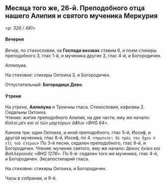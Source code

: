 
## Месяца того же, 26-й. Преподобного отца нашего Алипия и святого мученика Меркурия

<*p. 326 / 481*>

#### Вечерня

*Вечер*, по стихословии, на **Господи воззвах** ставим 6, и поем стихиры преподобного 3, глас 1-й, 
и мученика другие 3, глас 4-й, и Богородичен. 

Аллилуиа. 

На стиховне: стихиры Октоиха 3, и Богородичен. 

Отпустительный: **Богородице Дево**.

#### Утреня

На *утрене*, **Аллилуиа** и Троичны гласа. Стихословия, кафизмы 2. Седальны Октоиха.  
Чтение: житие преподобного Алипия, на две части, ему же начало: 
*Καλοὶ μὲν καὶ οἱ τῶν μαρτύρων ἄϑλοι* <*BHG 64*>.  

Канона три: один Октоиха, и иной преподобного, глас 5-й, Иосиф, и другой мученика, глас 8-й, Иосиф, 
по 4. <`πρωτεύει δὲ πρὸς τὸν ἦχον ὁ εἷς τοῦ ἑτέρου`> 
По 3-й песни, седален преподобного, глас 8-й, и Богородичен. Чтение: мучение святого, ему же начало:
*Δέκιος ἡνίκα καὶ Βαλλεριανός* <*BHG 1276*>.
По 6-й: седален того же мученика, глас 4-й, и Богородичен. 
Эксапостиларий гласа.

На стиховне: стихиры Октоиха, и Богородичен. 

Часы в собрании, и 9-й.  
